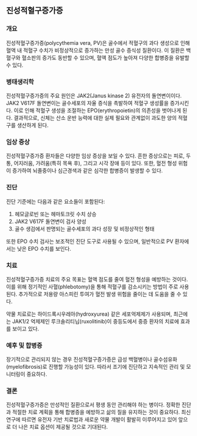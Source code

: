 

## 진성적혈구증가증

### 개요
진성적혈구증가증(polycythemia vera, PV)은 골수에서 적혈구의 과다 생성으로 인해 혈액 내 적혈구 수치가 비정상적으로 증가하는 만성 골수 증식성 질환이다. 이 질환은 백혈구와 혈소판의 증가도 동반할 수 있으며, 혈액 점도가 높아져 다양한 합병증을 유발할 수 있다.

### 병태생리학
진성적혈구증가증의 주요 원인은 JAK2(Janus kinase 2) 유전자의 돌연변이이다. JAK2 V617F 돌연변이는 골수세포의 자율 증식을 촉발하여 적혈구 생성률을 증가시킨다. 이로 인해 적혈구 생성을 조절하는 EPO(erythropoietin)의 의존성을 벗어나게 된다. 결과적으로, 신체는 산소 운반 능력에 대한 실제 필요와 관계없이 과도한 양의 적혈구를 생산하게 된다.

### 임상 증상
진성적혈구증가증 환자들은 다양한 임상 증상을 보일 수 있다. 흔한 증상으로는 피로, 두통, 어지러움, 가려움(특히 목욕 후), 그리고 시각 장애 등이 있다. 또한, 혈전 형성 위험이 증가하여 뇌졸중이나 심근경색과 같은 심각한 합병증이 발생할 수 있다.

### 진단
진단 기준에는 다음과 같은 요소들이 포함된다:
1. 헤모글로빈 또는 헤마토크릿 수치 상승
2. JAK2 V617F 돌연변이 검사 양성
3. 골수 생검에서 판명되는 골수세포의 과다 성장 및 비정상적인 형태

또한 EPO 수치 검사는 보조적인 진단 도구로 사용될 수 있으며, 일반적으로 PV 환자에서는 낮은 EPO 수치를 보인다.

### 치료
진성적혈구증가증 치료의 주요 목표는 혈액 점도를 줄여 혈전 형성을 예방하는 것이다. 이를 위해 정기적인 사혈(phlebotomy)을 통해 적혈구를 감소시키는 방법이 주로 사용된다. 추가적으로 저용량 아스피린 투여가 혈전 발생 위험을 줄이는 데 도움을 줄 수 있다.

약물 치료로는 하이드록시우레아(hydroxyurea) 같은 세포억제제가 사용되며, 최근에는 JAK1/2 억제제인 루크솔리티닙(ruxolitinib)이 중등도에서 중증 환자의 치료에 효과를 보이고 있다.

### 예후 및 합병증
장기적으로 관리되지 않는 경우 진성적혈구증가증은 급성 백혈병이나 골수섬유화(myelofibrosis)로 진행할 가능성이 있다. 따라서 조기에 진단하고 지속적인 관리 및 모니터링이 중요하다.

### 결론
진성적혈구증가증은 만성적인 질환으로서 평생 동안 관리해야 하는 병이다. 정확한 진단과 적절한 치료 계획을 통해 합병증을 예방하고 삶의 질을 유지하는 것이 중요하다. 최신 연구에 따르면 유전자 기반 치료법과 새로운 약물 개발이 활발히 이루어지고 있어 앞으로 더 나은 치료 옵션이 제공될 것으로 기대된다.